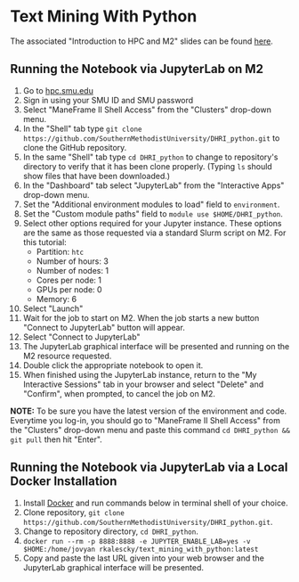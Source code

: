 # Text Mining With Python

The associated "Introduction to HPC and M2" slides can be found [here](https://smu.box.com/s/y54cbtazhe9enfaomvb8eaxoi99jq0cn).

## Running the Notebook via JupyterLab on M2

1.  Go to [hpc.smu.edu](https://hpc.smu.edu/)
2.  Sign in using your SMU ID and SMU password
3.  Select "ManeFrame II Shell Access" from the "Clusters" drop-down menu.
4.  In the "Shell" tab type `git clone https://github.com/SouthernMethodistUniversity/DHRI_python.git` to clone the GitHub repository.
5.  In the same "Shell" tab type `cd DHRI_python` to change to repository's directory to verify that it has been clone properly. (Typing `ls` should show files that have been downloaded.)
6.  In the "Dashboard" tab select "JupyterLab" from the "Interactive Apps" drop-down menu.
7. Set the "Additional environment modules to load" field to `environment`.
8. Set the "Custom module paths" field to `module use $HOME/DHRI_python`.
9. Select other options required for your Jupyter instance. These options are the
    same as those requested via a standard Slurm script on M2. For this tutorial:
    - Partition: `htc`
    - Number of hours: 3
    - Number of nodes: 1
    - Cores per node: 1
    - GPUs per node: 0
    - Memory: 6
10. Select "Launch"
11. Wait for the job to start on M2. When the job starts a new button "Connect
    to JupyterLab" button will appear.
12. Select "Connect to JupyterLab"
13. The JupyterLab graphical interface will be presented and running on the M2
    resource requested.
14. Double click the appropriate notebook to open it.
15. When finished using the JupyterLab instance, return to the "My
    Interactive Sessions" tab in your browser and select "Delete" and "Confirm",
    when prompted, to cancel the job on M2.
    
**NOTE:** To be sure you have the latest version of the environment and code. Everytime you log-in, you should go to "ManeFrame II Shell Access" from the "Clusters" drop-down menu and paste this command `cd DHRI_python && git pull` then hit "Enter".

## Running the Notebook via JupyterLab via a Local Docker Installation

1. Install [Docker](https://docs.docker.com/get-docker/) and run commands below in terminal shell of your choice.
2. Clone repository, `git clone https://github.com/SouthernMethodistUniversity/DHRI_python.git`.
3. Change to repository directory, `cd DHRI_python`.
4. `docker run --rm -p 8888:8888 -e JUPYTER_ENABLE_LAB=yes -v $HOME:/home/jovyan rkalescky/text_mining_with_python:latest`
5. Copy and paste the last URL given into your web browser and the JupyterLab graphical interface will be presented.


